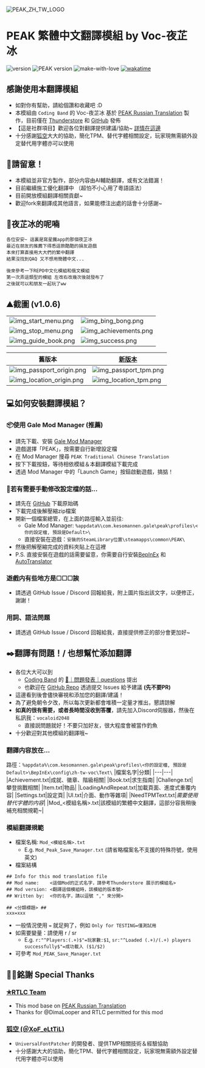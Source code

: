 ![PEAK_ZH_TW_LOGO](https://raw.githubusercontent.com/Vocaloid2048/PEAK-zh-tw-Translation/refs/heads/main/Logo.png)
# PEAK 繁體中文翻譯模組 by Voc-夜芷冰
![version](https://img.shields.io/badge/Version-1.0.7-pink)
![PEAK version](https://img.shields.io/badge/PEAK-1.6.a-orange)
![make-with-love](https://camo.githubusercontent.com/da124fe0d303f3da8682918930b2f99caf16cda69474c01b4c48598d38f71613/68747470733a2f2f696d672e736869656c64732e696f2f62616467652f6d616b655f776974685f2545322539442541342545462542382538462d7768697465)
[![wakatime](https://wakatime.com/badge/user/ca727ba5-9112-4612-b454-d5e407277a51/project/97d38b2f-ce2b-418e-9492-9f3687c2bf1a.svg)](https://wakatime.com/badge/user/ca727ba5-9112-4612-b454-d5e407277a51/project/97d38b2f-ce2b-418e-9492-9f3687c2bf1a)

## 感謝使用本翻譯模組
- 如對你有幫助，請給個讚和收藏吧 :D
- 本模組由 `Coding Band` 的 Voc-夜芷冰 基於 [PEAK Russian Translation](https://thunderstore.io/c/peak/p/RTLC/PEAK_Russian_Translation/) 製作，目前僅在 [Thunderstore](https://thunderstore.io/c/peak/p/Vocaloid2048/PEAK_Traditional_Chinese_Translation/) 和 [GitHub](https://github.com/Vocaloid2048/PEAK-zh-tw-Translation) 發佈
- 【這是社群項目】歡迎各位對翻譯提供建議/協助~ [詳情在這邊](#️翻譯有問題-也想幫忙添加翻譯)
- 十分感謝[狐空](#狐空-xof_elttil)大大的協助，簡化TPM、替代字體相關設定，玩家現無需額外設定替代用字體亦可以使用

## 🚧請留意！
- 本模組並非官方製作，部分内容由AI輔助翻譯，或有文法錯漏！<br>
- 目前繼續施工優化翻譯中 （超怕不小心用了粵語語法）
- 目前開放模組翻譯相關貢獻~
- 歡迎fork來翻譯成其他語言，如果能標注出處的話會十分感謝~

## 💭夜芷冰的呢喃
```
各位安安~ 這裏是寫星鐵app的那個夜芷冰
最近在朋友的推薦下得悉這款酷酷的損友遊戲
本來打算直接用大大們的繁中翻譯
結果沒找到QAQ 又不想用簡體中文...

後來參考一下REPO中文化模組和俄文模組
第一次弄這類型的模組 左改右改幾次後就發布了
之後就可以和朋友一起玩了ww
```

## ⛰️截圖 (v1.0.6)
|||
|---|---|
|![img_start_menu.png](https://raw.githubusercontent.com/Vocaloid2048/PEAK-zh-tw-Translation/refs/heads/main/_IMG/img_start_menu.png)|![img_bing_bong.png](https://raw.githubusercontent.com/Vocaloid2048/PEAK-zh-tw-Translation/refs/heads/main/_IMG/img_bing_bong.png)|
|![img_stop_menu.png](https://raw.githubusercontent.com/Vocaloid2048/PEAK-zh-tw-Translation/refs/heads/main/_IMG/img_stop_menu.png)|![img_achievements.png](https://raw.githubusercontent.com/Vocaloid2048/PEAK-zh-tw-Translation/refs/heads/main/_IMG/img_achievements.png)|
|![img_guide_book.png](https://raw.githubusercontent.com/Vocaloid2048/PEAK-zh-tw-Translation/refs/heads/main/_IMG/img_guide_book.png)|![img_success.png](https://raw.githubusercontent.com/Vocaloid2048/PEAK-zh-tw-Translation/refs/heads/main/_IMG/img_success.png)|

|舊版本|[新版本](#銘謝-special-thanks)|
|---|---|
|![img_passport_origin.png](https://raw.githubusercontent.com/Vocaloid2048/PEAK-zh-tw-Translation/refs/heads/main/_IMG/img_passport_origin.png)|![img_passport_tpm.png](https://raw.githubusercontent.com/Vocaloid2048/PEAK-zh-tw-Translation/refs/heads/main/_IMG/img_passport_tpm.png)|
|![img_location_origin.png](https://raw.githubusercontent.com/Vocaloid2048/PEAK-zh-tw-Translation/refs/heads/main/_IMG/img_location_origin.png)|![img_location_tpm.png](https://raw.githubusercontent.com/Vocaloid2048/PEAK-zh-tw-Translation/refs/heads/main/_IMG/img_location_tpm.png)|


## 💻如何安裝翻譯模組？
### 📦使用 Gale Mod Manager (推薦)
- 請先下載、安裝 [Gale Mod Manager](https://thunderstore.io/c/lethal-company/p/Kesomannen/GaleModManager/)
- 遊戲選擇「PEAK」，按需要自行新增設定檔
- 在 Mod Manager 搜尋 `PEAK Traditional Chinese Translation`
- 按下下載按鈕，等待相依模組＆本翻譯模組下載完成
- 透過 Mod Manager 中的「Launch Game」按鈕啟動遊戲，搞掂！

### 🧰若有需要手動修改設定檔的話...
- 請先在 [GitHub](https://github.com/Vocaloid2048/PEAK-zh-tw-Translation) 下載原始碼
- 下載完成後解壓縮zip檔案
- 開新一個檔案總管，在上面的路徑輸入並前往:
  - Gale Mod Manager: `%appdata%\com.kesomannen.gale\peak\profiles\<你的設定檔, 預設是Default>\`
  - 直接安裝在遊戲：`安裝的SteamLibrary位置\steamapps\common\PEAK\`
- 然後把解壓縮完成的資料夾貼上在這裡
- P.S. 直接安裝在遊戲的話需要留意，你需要自行安裝[BepInEx](https://github.com/BepInEx/BepInEx/releases) 和 [AutoTranslator](https://github.com/bbepis/XUnity.AutoTranslator)

### 遊戲内有些地方是☐☐☐誒
- 請透過 GitHub Issue / Discord 回報給我，附上圖片指出該文字，以便修正，謝謝！

### 用詞、語法問題
- 請透過 GitHub Issue / Discord 回報給我，直接提供修正的部分會更加好~

## ✒️翻譯有問題！/ 也想幫忙添加翻譯
- 各位大大可以到 
  - [Coding Band](https://discord.gg/uXatcbWKv2) 的  [👾｜問題發表｜questions](https://discord.com/channels/880921456903618610/1067563572865024223) 提出
  - 也歡迎在 [GitHub Repo](https://github.com/Vocaloid2048/PEAK-zh-tw-Translation/) 透過提交 Issues 給予建議 **(先不要PR)**
- 這邊看到後會儘快審視和添加您的翻譯/建議！
- 為了避免朝令夕改，所以每次更新都會堆積一定量才推出，懇請諒解
- **如真的很有需要，或者長時間沒收到答覆**，請先加入Discord伺服器，然後在私訊我：`vocaloid2048`
  - 直接説問題就好！不要只加好友，很大程度會被當作釣魚
- 十分歡迎對其他模組的翻譯哦~

### 翻譯内容放在...
路徑：`%appdata%\com.kesomannen.gale\peak\profiles\<你的設定檔, 預設是Default>\BepInEx\config\zh-tw-voc\Text\`
|檔案名字|分類|
|---|---|
|Achievement.txt|成就、徽章、階級相關|
|Book.txt|求生指南|
|Challenge.txt|攀登挑戰相關|
|Item.txt|物品|
|LoadingAndRepeat.txt|加載頁面、進度式重覆内容|
|Settings.txt|設定頁|
|UI.txt|介面、動作等雜項|
|NeedTPMText.txt|*需要使用替代字體的内容*|
|Mod_<模組名稱>.txt|該模組的繁體中文翻譯，這部分容我稍後補充相關規範~|

### 模組翻譯規範
- 檔案名稱: `Mod_<模組名稱>.txt`
  - E.g. `Mod_Peak_Save_Manager.txt` (請省略檔案名不支援的特殊符號，使用英文)
- 檔案結構
```
## Info for this mod translation file
## Mod name:    <這個Mod的正式名字，請參考Thunderstore 展示的模組名>
## Mod version: <翻譯這個模組時，該模組的版本號>
## Written by:  <你的名字，請以逗號 "," 來分開>

## <分類標題> ##
xxx=xxx
```

- 一般情況使用 `=` 就足夠了，例如 `Only for TESTING=僅測試用`
- 如需要變量：請使用 r / sr
  - E.g. `r:"^Players:(.+)$"=玩家數:$1`, `sr:"^Loaded (.+)/(.+) players successfully$"=成功載入 ($1/$2)`
- 可參考 `Mod_PEAK_Save_Manager.txt`

## 🙏🏻銘謝 Special Thanks
### [✯RTLC Team](https://discord.gg/QahpjZzGkm)
- This mod base on [PEAK Russian Translation](https://thunderstore.io/c/peak/p/RTLC/PEAK_Russian_Translation/)
- Thanks for @DimaLooper and RTLC permitted for this mod

### [狐空 (＠XoF_eLtTiL)](https://x.com/XoF_eLtTiL)
- `UniversalFontPatcher` 的開發者、提供TMP相關技術＆經驗協助
- 十分感謝大大的協助，簡化TPM、替代字體相關設定，玩家現無需額外設定替代用字體亦可以使用